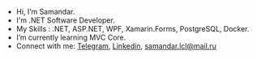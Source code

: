 - Hi, I’m Samandar.
- I'm .NET Software Developer.
- My Skills :  .NET, ASP.NET, WPF, Xamarin.Forms, PostgreSQL, Docker.
- I’m currently learning MVC Core.
- Connect with me: <a href="https://t.me/samandarlcl">Telegram</a>, <a href="https://www.linkedin.com/in/samandar-abdunazarov">Linkedin</a>, samandar.lcl@mail.ru
